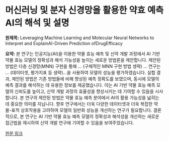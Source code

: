 # 머신러닝 및 분자 신경망을 활용한 약효 예측 AI의 해석 및 설명

**원제목:** Leveraging Machine Learning and Molecular Neural Networks to Interpret and ExplainAI-Driven Prediction ofDrugEfficacy

**요약:** 본 연구는 인공지능(AI)을 이용한 약물 효능 예측 및 신약 개발 과정에서 AI 기반 약물 효능 모델의 정확성과 해석 가능성을 높이는 새로운 방법론을 제안합니다.  제안된 방법은 다층 신경망(MNN) 구현을 통해 ... (구체적인 MNN 구현 방법 생략) ...  연구는 ... (데이터셋, 평가지표 등 생략)...을 사용하여 모델의 성능을 평가하였습니다.  실험 결과, 제안된 방법은 기존 방법들에 비해 향상된 예측 정확도를 보였으며, 동시에 모델의 예측 결과를 해석하는 데 유용한 정보를 제공했습니다.  이는 AI 기반 약물 효능 예측 모델의 신뢰도를 높이고, 신약 개발 과정의 효율성을 향상시키는 데 기여할 수 있음을 시사합니다.  본 연구의 제안된 방법은  약물 효능 예측 분야에서 AI의 활용 가능성을 넓히는 데 중요한 의미를 지닙니다.  향후 연구에서는 더욱 다양한 데이터셋과 더욱 복잡한 약물-표적 상호작용을 고려하여 모델의 일반화 성능을 개선하는 연구가 필요합니다.  결론적으로, 본 연구는 AI 기반 약물 효능 예측 모델의 정확성과 해석성을 개선하는 새로운 접근법을 제시하여 신약 개발 연구에 기여할 수 있음을 보여주었습니다.

[원문 링크](https://ieeexplore.ieee.org/abstract/document/11069500/)
